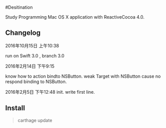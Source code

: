 #Desitination

Study Programming Mac OS X application with ReactiveCocoa 4.0.

## Changelog
2016年10月15日 上午10:38

run on Swift 3.0 , branch 3.0

2016年2月14日 下午9:15

know how to action bindto NSButton.
weak Target with NSButton cause no respond binding to NSButton.

2016年2月5日 下午12:48
init.
write first line.

## Install

> carthage update
